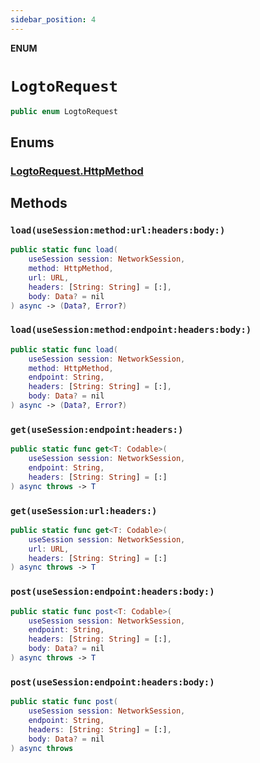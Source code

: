 ```yaml
---
sidebar_position: 4
---
```


**ENUM**

# `LogtoRequest`

```swift
public enum LogtoRequest
```

## Enums

### [LogtoRequest.HttpMethod](LogtoRequest.HttpMethod.md)

## Methods

### `load(useSession:method:url:headers:body:)`

```swift
public static func load(
    useSession session: NetworkSession,
    method: HttpMethod,
    url: URL,
    headers: [String: String] = [:],
    body: Data? = nil
) async -> (Data?, Error?)
```

### `load(useSession:method:endpoint:headers:body:)`

```swift
public static func load(
    useSession session: NetworkSession,
    method: HttpMethod,
    endpoint: String,
    headers: [String: String] = [:],
    body: Data? = nil
) async -> (Data?, Error?)
```

### `get(useSession:endpoint:headers:)`

```swift
public static func get<T: Codable>(
    useSession session: NetworkSession,
    endpoint: String,
    headers: [String: String] = [:]
) async throws -> T
```

### `get(useSession:url:headers:)`

```swift
public static func get<T: Codable>(
    useSession session: NetworkSession,
    url: URL,
    headers: [String: String] = [:]
) async throws -> T
```

### `post(useSession:endpoint:headers:body:)`

```swift
public static func post<T: Codable>(
    useSession session: NetworkSession,
    endpoint: String,
    headers: [String: String] = [:],
    body: Data? = nil
) async throws -> T
```

### `post(useSession:endpoint:headers:body:)`

```swift
public static func post(
    useSession session: NetworkSession,
    endpoint: String,
    headers: [String: String] = [:],
    body: Data? = nil
) async throws
```
